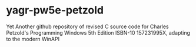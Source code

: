 # yagr-pw5e-petzold
Yet Another github repository of revised C source code for Charles Petzold's Programming Windows 5th Edition ISBN-10 157231995X, adapting to the modern WinAPI
